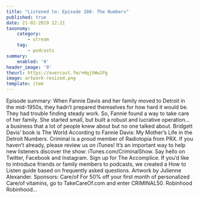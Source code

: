 ```yaml
---
title: "Listened to: Episode 108: The Numbers"
published: true
date: 21-02-2019 12:21
taxonomy:
    category:
        - stream
    tag:
        - podcasts
summary:
    enabled: '0'
header_image: '0'
theurl: https://overcast.fm/+HqjVWw1Pg
image: artwork-resized.png
template: item
---
```

 
Episode summary: When Fannie Davis and her family moved to Detroit in the mid-1950s, they hadn’t prepared themselves for how hard it would be. They had trouble finding steady work. So, Fannie found a way to take care of her family. She started small, but built a robust and lucrative operation… a business that a lot of people knew about but no one talked about. Bridgett Davis’ book is The World According to Fannie Davis: My Mother’s Life in the Detroit Numbers. Criminal is a proud member of Radiotopia from PRX. If you haven’t already, please review us on iTunes! It’s an important way to help new listeners discover the show: iTunes.com/CriminalShow. Say hello on Twitter, Facebook and Instagram. Sign up for The Accomplice. If you’d like to introduce friends or family members to podcasts, we created a How to Listen guide based on frequently asked questions. Artwork by Julienne Alexander. Sponsors: Care/of For 50% off your first month of personalized Care/of vitamins, go to TakeCareOf.com and enter CRIMINAL50. Robinhood Robinhood…
